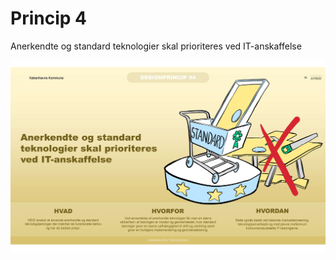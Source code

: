 # Princip 4

Anerkendte og standard teknologier skal prioriteres ved IT-anskaffelse

![Alt text](4.png)
